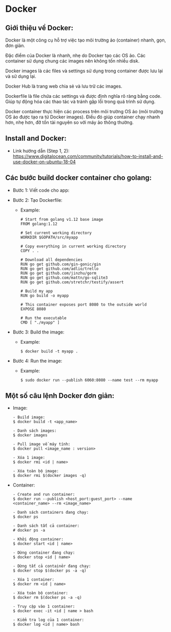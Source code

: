 # Docker

## Giới thiệu về Docker:

Docker là một công cụ hỗ trợ việc tạo môi trường ảo (container) nhanh, gọn, đơn giản.

Đặc điểm của Docker là nhanh, nhẹ do Docker tạo các OS ảo. Các container sử dụng chung các images nên không tốn nhiều disk.

Docker images là các files và settings sử dụng trong container được lưu lại và sử dụng lại.

Docker Hub là trang web chia sẻ và lưu trữ các images.

Dockerfile là file chứa các settings và được định nghĩa rõ ràng bằng code. Giúp tự động hóa các thao tác và tránh gặp lỗi trong quá trình sử dụng.

Docker container thực hiện các process trên môi trường OS ảo (môi trường OS ảo được tạo ra từ Docker images). Điều đó giúp container chạy nhanh hơn, nhẹ hơn, đỡ tốn tài nguyên so với máy ảo thông thường. 

## Install and Docker:

- Link hướng dẫn (Step 1, 2): https://www.digitalocean.com/community/tutorials/how-to-install-and-use-docker-on-ubuntu-18-04

## Các bước build docker container cho golang:

- Bước 1: Viết code cho app:

- Bước 2: Tạo Dockerfile:
    - Example:
        ```
        # Start from golang v1.12 base image
        FROM golang:1.12

        # Set current working directory
        WORKDIR $GOPATH/src/myapp

        # Copy everything in current working directory
        COPY . .

        # Download all dependencies
        RUN go get github.com/gin-gonic/gin
        RUN go get github.com/adlio/trello
        RUN go get github.com/jinzhu/gorm
        RUN go get github.com/mattn/go-sqlite3
        RUN go get github.com/stretchr/testify/assert

        # Build my app    
        RUN go build -o myapp

        # This container exposes port 8080 to the outside world
        EXPOSE 8080

        # Run the executable
        CMD [ "./myapp" ]
        ```

- Bước 3: Build the image:
    - Example:
        ```
        $ docker build -t myapp .
        ```

- Bước 4: Run the image:
    - Example:
        ```
        $ sudo docker run --publish 6060:8080 --name test --rm myapp
        ```

## Một số câu lệnh Docker đơn giản:

- Image:
    ```
    - Build image:
    $ docker build -t <app_name>

    - Danh sách images:
    $ docker images

    - Pull image về máy tính:
    $ docker pull <image_name : version> 

    - Xóa 1 image:
    $ docker rmi <id | name> 

    - Xóa toàn bộ image:
    $ docker rmi $(docker images -q)
    ```

- Container:
    ```
    - Create and run container:
    $ docker run --publish <host_port:guest_port> --name <container_name> --rm <image_name>

    - Danh sách containers đang chạy:
    $ docker ps

    - Danh sách tất cả container:
    # docker ps -a

    - Khởi động container:
    $ docker start <id | name>

    - Dừng container đang chạy:
    $ docker stop <id | name>

    - Dừng tất cả containẻr đang chạy:
    $ docker stop $(docker ps -a -q)

    - Xóa 1 container:
    $ docker rm <id | name>

    - Xóa toàn bộ container:
    $ docker rm $(docker ps -a -q)

    - Truy cập vào 1 container:
    $ docker exec -it <id | name > bash

    - Kiểm tra log của 1 container:
    $ docker log <id | name> bash
    ```